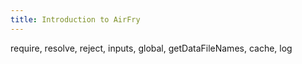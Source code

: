 ```yaml
---
title: Introduction to AirFry
---
```


require, resolve, reject, inputs, global, getDataFileNames, cache, log
